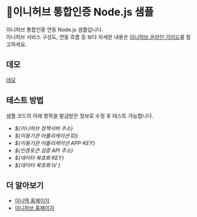 # :raising_hand:이니허브 통합인증 Node.js 샘플
이니허브 통합인증 연동 Node.js 샘플입니다.  
이니허브 서비스 구성도, 연동 흐름 등 보다 자세한 내용은 [이니허브 온라인 가이드](http://www2.inihub.biz/docs)를 참고하세요.
## 데모
[데모](https://codesandbox.io/p/sandbox/inihub-nodejs-sample-jyfrpp)

## 테스트 방법
샘플 코드의 아래 항목을 발급받은 정보로 수정 후 테스트 가능합니다.  
* *${이니허브 정책서버 주소}*
* *${이용기관 어플리케이션 ID}*
* *${이용기관 어플리케이션 APP-KEY}*
* *${인증토큰 검증 API 주소}*
* *${데이터 복호화 KEY}*
* *${데이터 복호화 IV }*
## 더 알아보기
* [이니텍 홈페이지](https://www.initech.com/html/index.html)
* [이니허브 홈페이지](https://www.inihub.biz)
